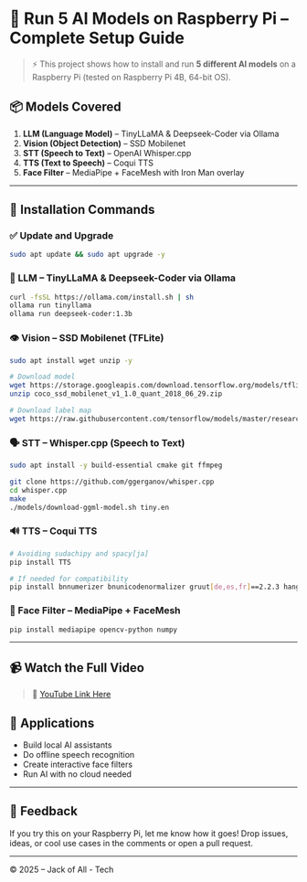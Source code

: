 # 🧠 Run 5 AI Models on Raspberry Pi – Complete Setup Guide

> ⚡ This project shows how to install and run **5 different AI models** on a Raspberry Pi (tested on Raspberry Pi 4B, 64-bit OS).

## 📦 Models Covered

1. **LLM (Language Model)** – TinyLLaMA & Deepseek-Coder via Ollama
2. **Vision (Object Detection)** – SSD Mobilenet
3. **STT (Speech to Text)** – OpenAI Whisper.cpp
4. **TTS (Text to Speech)** – Coqui TTS
5. **Face Filter** – MediaPipe + FaceMesh with Iron Man overlay

---

## 🔧 Installation Commands

### ✅ Update and Upgrade

```bash
sudo apt update && sudo apt upgrade -y
```

### 🤖 LLM – TinyLLaMA & Deepseek-Coder via Ollama

```bash
curl -fsSL https://ollama.com/install.sh | sh
ollama run tinyllama
ollama run deepseek-coder:1.3b
```

### 👁️ Vision – SSD Mobilenet (TFLite)

```bash
sudo apt install wget unzip -y

# Download model
wget https://storage.googleapis.com/download.tensorflow.org/models/tflite/coco_ssd_mobilenet_v1_1.0_quant_2018_06_29.zip
unzip coco_ssd_mobilenet_v1_1.0_quant_2018_06_29.zip

# Download label map
wget https://raw.githubusercontent.com/tensorflow/models/master/research/object_detection/data/mscoco_label_map.pbtxt -O labels.txt
```

### 🗣️ STT – Whisper.cpp (Speech to Text)

```bash
sudo apt install -y build-essential cmake git ffmpeg

git clone https://github.com/ggerganov/whisper.cpp
cd whisper.cpp
make
./models/download-ggml-model.sh tiny.en
```

### 🔊 TTS – Coqui TTS

```bash
# Avoiding sudachipy and spacy[ja]
pip install TTS

# If needed for compatibility
pip install bnnumerizer bnunicodenormalizer gruut[de,es,fr]==2.2.3 hangul_romanize numpy==1.24.3 --break-system-packages
```

### 🧠 Face Filter – MediaPipe + FaceMesh

```bash
pip install mediapipe opencv-python numpy 
```

---

## 📹 Watch the Full Video

> 🎥 [YouTube Link Here]() 

## 🧠 Applications

* Build local AI assistants
* Do offline speech recognition
* Create interactive face filters
* Run AI with no cloud needed

---

## 💬 Feedback

If you try this on your Raspberry Pi, let me know how it goes! Drop issues, ideas, or cool use cases in the comments or open a pull request.

---

© 2025 – Jack of All - Tech
